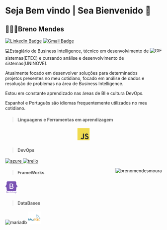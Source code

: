 #  Seja Bem vindo | Sea Bienvenido 👋

## 👨🏻‍💻Breno Mendes

[![Linkedin Badge](https://img.shields.io/badge/-LinkedIn-blue?style=flat-square&logo=Linkedin&logoColor=white&link=https://www.linkedin.com/in/brenomendesmoura/)](https://www.linkedin.com/in/brenomendesmoura/)
[![Gmail Badge](https://img.shields.io/badge/-Gmail-c14438?style=flat-square&logo=Gmail&logoColor=white&link=mailto:bmoura.profissional@gmail.com)](mailto:bmoura.profissional@gmail.com)

<img align="right" alt="GIF" height="160px" src="https://media.giphy.com/media/3o7aCTQr3cdC1bXWi4/giphy.gif"/>

💻Estagiário de Business Intelligence, técnico em desenvolvimento de sistemas(ETEC) e cursando análise e desenvolvimento de sistemas(UNINOVE). 

Atualmente focado em desenvolver soluções para determinados projetos presentes no meu cotidiano, focado em análise de dados e resolução de problemas na área de Business Intelligence.

Estou em constante aprendizado nas áreas de BI e cultura DevOps. 

Espanhol e Português são idiomas frequentemente utilizados no meu cotidiano.





> #### Linguagens e Ferramentas em aprendizagem
<p align="center"><a href="https://www.w3.org/html/" target="_blank"> </a> <a href="https://developer.mozilla.org/en-US/docs/Web/JavaScript" target="_blank"> <img src="https://raw.githubusercontent.com/devicons/devicon/master/icons/javascript/javascript-original.svg" alt="javascript" width="40" height="40"/> </a> <a href="https://mariadb.org/" target="_blank"></a></p>
 

> #### DevOps
<p align="left"><a href="https://azure.microsoft.com/en-in/" target="_blank"> <img src="https://www.vectorlogo.zone/logos/microsoft_azure/microsoft_azure-icon.svg" alt="azure" width="40" height="40"/> </a>     <a href="https://trello.com" target="_blank"> <img src="https://www.vectorlogo.zone/logos/trello/trello-icon.svg" alt="trello" width="40" height="40"/> </a> </p>
 <p><img align="right" src="https://github-readme-stats.vercel.app/api/top-langs?username=brenomendesmoura&show_icons=true&locale=en&layout=compact" alt="brenomendesmoura" /></p>

> #### FrameWorks
<p align="left"><a href="https://getbootstrap.com" target="_blank"> <img src="https://raw.githubusercontent.com/devicons/devicon/master/icons/bootstrap/bootstrap-plain-wordmark.svg" alt="bootstrap" width="40" height="40"/> </a></p>

> #### DataBases
<p align="left"><img src="https://www.vectorlogo.zone/logos/mariadb/mariadb-icon.svg" alt="mariadb" width="40" height="40"/> </a>  <a href="https://www.mysql.com/" target="_blank"> <img src="https://raw.githubusercontent.com/devicons/devicon/master/icons/mysql/mysql-original-wordmark.svg" alt="mysql" width="40" height="40"/> </a></p>




<br>


